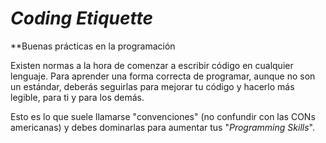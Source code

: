 # *Coding Etiquette*
**Buenas prácticas en la programación

Existen normas a la hora de comenzar a escribir código en cualquier lenguaje. Para aprender una forma correcta de programar, aunque no son un estándar, deberás seguirlas para mejorar tu código y hacerlo más legible, para ti y para los demás.

Esto es lo que suele llamarse "convenciones" (no confundir con las CONs americanas) y debes dominarlas para aumentar tus "*Programming Skills*".
